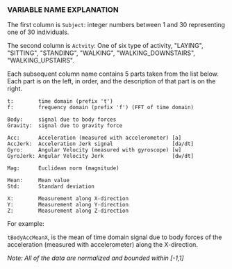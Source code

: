 ### VARIABLE NAME EXPLANATION

The first column is `Subject`: integer numbers between 1 and 30 representing one of 30 individuals.

The second column is `Actvity`: One of six type of activity, "LAYING", "SITTING", "STANDING", "WALKING", "WALKING_DOWNSTAIRS", "WALKING_UPSTAIRS".

Each subsequent column name contains 5 parts taken from the list below. Each part is on the left, in order, and the description of that part is on the right.
```
t:        time domain (prefix 't')
f:        frequency domain (prefix 'f') (FFT of time domain)

Body:     signal due to body forces
Gravity:  signal due to gravity force

Acc:      Acceleration (measured with accelerometer) [a]
AccJerk:  Acceleration Jerk signal                   [da/dt]
Gyro:     Angular Velocity (measured with gyroscope) [w]
GyroJerk: Angular Velocity Jerk                      [dw/dt]

Mag:      Euclidean norm (magnitude)

Mean:     Mean value
Std:      Standard deviation

X:        Measurement along X-direction
Y:        Measurement along Y-direction
Z:        Measurement along Z-direction
```
For example:

`tBodyAccMeanX`, is the mean of time domain signal due to body forces of the acceleration (measured with accelerometer) along the X-direction.

*Note: All of the data are normalized and bounded within [-1,1]*